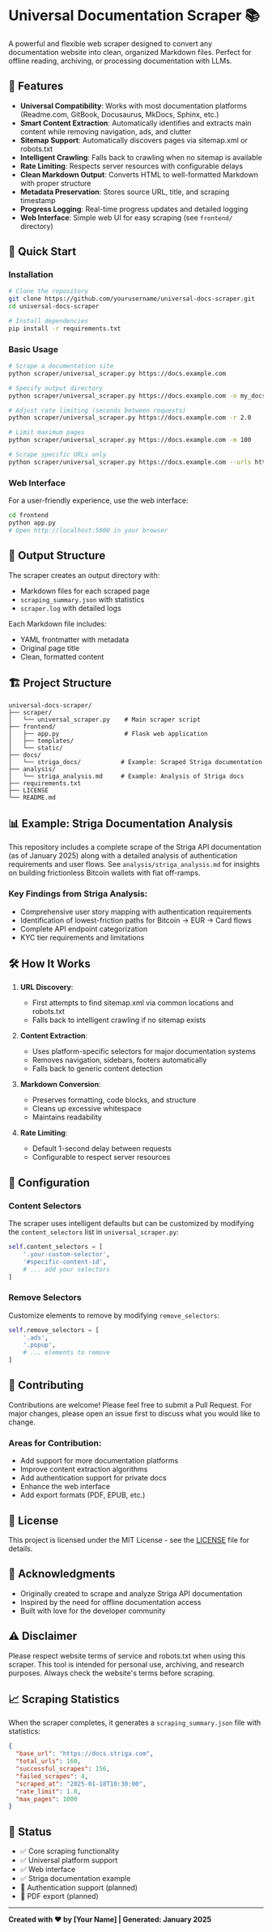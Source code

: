 # Universal Documentation Scraper 📚

A powerful and flexible web scraper designed to convert any documentation website into clean, organized Markdown files. Perfect for offline reading, archiving, or processing documentation with LLMs.

## 🌟 Features

- **Universal Compatibility**: Works with most documentation platforms (Readme.com, GitBook, Docusaurus, MkDocs, Sphinx, etc.)
- **Smart Content Extraction**: Automatically identifies and extracts main content while removing navigation, ads, and clutter
- **Sitemap Support**: Automatically discovers pages via sitemap.xml or robots.txt
- **Intelligent Crawling**: Falls back to crawling when no sitemap is available
- **Rate Limiting**: Respects server resources with configurable delays
- **Clean Markdown Output**: Converts HTML to well-formatted Markdown with proper structure
- **Metadata Preservation**: Stores source URL, title, and scraping timestamp
- **Progress Logging**: Real-time progress updates and detailed logging
- **Web Interface**: Simple web UI for easy scraping (see `frontend/` directory)

## 🚀 Quick Start

### Installation

```bash
# Clone the repository
git clone https://github.com/yourusername/universal-docs-scraper.git
cd universal-docs-scraper

# Install dependencies
pip install -r requirements.txt
```

### Basic Usage

```bash
# Scrape a documentation site
python scraper/universal_scraper.py https://docs.example.com

# Specify output directory
python scraper/universal_scraper.py https://docs.example.com -o my_docs

# Adjust rate limiting (seconds between requests)
python scraper/universal_scraper.py https://docs.example.com -r 2.0

# Limit maximum pages
python scraper/universal_scraper.py https://docs.example.com -m 100

# Scrape specific URLs only
python scraper/universal_scraper.py https://docs.example.com --urls https://docs.example.com/guide https://docs.example.com/api
```

### Web Interface

For a user-friendly experience, use the web interface:

```bash
cd frontend
python app.py
# Open http://localhost:5000 in your browser
```

## 📁 Output Structure

The scraper creates an output directory with:
- Markdown files for each scraped page
- `scraping_summary.json` with statistics
- `scraper.log` with detailed logs

Each Markdown file includes:
- YAML frontmatter with metadata
- Original page title
- Clean, formatted content

## 🏗️ Project Structure

```
universal-docs-scraper/
├── scraper/
│   └── universal_scraper.py    # Main scraper script
├── frontend/
│   ├── app.py                  # Flask web application
│   ├── templates/
│   └── static/
├── docs/
│   └── striga_docs/           # Example: Scraped Striga documentation
├── analysis/
│   └── striga_analysis.md     # Example: Analysis of Striga docs
├── requirements.txt
├── LICENSE
└── README.md
```

## 📊 Example: Striga Documentation Analysis

This repository includes a complete scrape of the Striga API documentation (as of January 2025) along with a detailed analysis of authentication requirements and user flows. See `analysis/striga_analysis.md` for insights on building frictionless Bitcoin wallets with fiat off-ramps.

### Key Findings from Striga Analysis:
- Comprehensive user story mapping with authentication requirements
- Identification of lowest-friction paths for Bitcoin → EUR → Card flows
- Complete API endpoint categorization
- KYC tier requirements and limitations

## 🛠️ How It Works

1. **URL Discovery**:
   - First attempts to find sitemap.xml via common locations and robots.txt
   - Falls back to intelligent crawling if no sitemap exists

2. **Content Extraction**:
   - Uses platform-specific selectors for major documentation systems
   - Removes navigation, sidebars, footers automatically
   - Falls back to generic content detection

3. **Markdown Conversion**:
   - Preserves formatting, code blocks, and structure
   - Cleans up excessive whitespace
   - Maintains readability

4. **Rate Limiting**:
   - Default 1-second delay between requests
   - Configurable to respect server resources

## 🔧 Configuration

### Content Selectors

The scraper uses intelligent defaults but can be customized by modifying the `content_selectors` list in `universal_scraper.py`:

```python
self.content_selectors = [
    '.your-custom-selector',
    '#specific-content-id',
    # ... add your selectors
]
```

### Remove Selectors

Customize elements to remove by modifying `remove_selectors`:

```python
self.remove_selectors = [
    '.ads',
    '.popup',
    # ... elements to remove
]
```

## 🤝 Contributing

Contributions are welcome! Please feel free to submit a Pull Request. For major changes, please open an issue first to discuss what you would like to change.

### Areas for Contribution:
- Add support for more documentation platforms
- Improve content extraction algorithms
- Add authentication support for private docs
- Enhance the web interface
- Add export formats (PDF, EPUB, etc.)

## 📄 License

This project is licensed under the MIT License - see the [LICENSE](LICENSE) file for details.

## 🙏 Acknowledgments

- Originally created to scrape and analyze Striga API documentation
- Inspired by the need for offline documentation access
- Built with love for the developer community

## ⚠️ Disclaimer

Please respect website terms of service and robots.txt when using this scraper. This tool is intended for personal use, archiving, and research purposes. Always check the website's terms before scraping.

## 📈 Scraping Statistics

When the scraper completes, it generates a `scraping_summary.json` file with statistics:

```json
{
  "base_url": "https://docs.striga.com",
  "total_urls": 160,
  "successful_scrapes": 156,
  "failed_scrapes": 4,
  "scraped_at": "2025-01-18T10:30:00",
  "rate_limit": 1.0,
  "max_pages": 1000
}
```

## 🚦 Status

- ✅ Core scraping functionality
- ✅ Universal platform support
- ✅ Web interface
- ✅ Striga documentation example
- 🔄 Authentication support (planned)
- 🔄 PDF export (planned)

---

**Created with ❤️ by [Your Name] | Generated: January 2025**